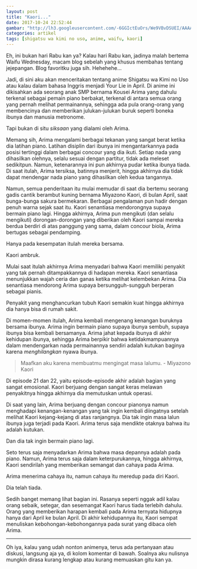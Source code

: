 ```yaml
---
layout: post
title: "Kaori..."
date: 2017-10-24 22:52:44
gambar: "http://lh3.googleusercontent.com/-6GGIctEuOrs/We9VBvDSUEI/AAAAAAAACjo/LdALbJSVfIUkt9XCyAKQpU5LXM3N_mvDQCLcBGAs/s900/tablet_Kaori-Miyazono-anime-girl-crying.jpg"
categories: artikel
tags: [shigatsu wa kimi no uso, anime, waifu, kaori]
---
```


Eh, ini bukan hari Rabu kan ya? Kalau hari Rabu kan, jadinya malah bertema Waifu Wednesday, macam blog sebelah yang khusus membahas tentang jejepangan. Blog favoritku juga sih. Hehehehe...

Jadi, di sini aku akan menceritakan tentang anime Shigatsu wa Kimi no Uso atau kalau dalam bahasa Inggris menjadi Your Lie in April. Di anime ini dikisahkan ada seorang anak SMP bernama Kousei Arima yang dahulu terkenal sebagai pemain piano berbakat, terkenal di antara semua orang yang pernah melihat permainannya, sehingga ada pula orang-orang yang membencinya dan memberikan julukan-julukan buruk seperti boneka ibunya dan manusia metronome.

Tapi bukan di situ _siksaan_ yang dialami oleh Arima.

Memang sih, Arima mengalami berbagai tekanan yang sangat berat ketika dia latihan piano. Latihan disiplin dari ibunya ini mengantarkannya pada posisi tertinggi dalam berbagai concour yang dia ikuti. Setiap nada yang dihasilkan olehnya, selalu sesuai dengan partitur, tidak ada meleset sedikitpun. Namun, ketenarannya ini pun akhirnya pudar ketika ibunya tiada. Di saat itulah, Arima tersiksa, batinnya menjerit, hingga akhirnya dia tidak dapat mendengar nada piano yang dihasilkan oleh kedua tangannya.

Namun, semua penderitaan itu mulai memudar di saat dia bertemu seorang gadis cantik berambut kuning bernama Miyazono Kaori, di bulan April, saat bunga-bunga sakura bermekaran. Berbagai pengalaman pun hadir dengan penuh warna sejak saat itu. Kaori senantiasa mendorongnya supaya bermain piano lagi. Hingga akhirnya, Arima pun mengikuti (dan selalu mengikuti) dorongan-dorongan yang diberikan oleh Kaori sampai mereka berdua berdiri di atas panggung yang sama, dalam concour biola, Arima bertugas sebagai pendamping.

Hanya pada kesempatan itulah mereka bersama.

Kaori ambruk.

Mulai saat itulah akhirnya Arima menyadari bahwa Kaori memiliki penyakit yang tak pernah ditampakkannya di hadapan mereka. Kaori senantiasa menunjukkan wajah ceria dan ganas ketika melihat kelembekan Arima. Dia senantiasa mendorong Arima supaya bersungguh-sungguh berperan sebagai pianis.

Penyakit yang menghancurkan tubuh Kaori semakin kuat hingga akhirnya dia hanya bisa di rumah sakit.

Di momen-momen itulah, Arima kembali mengenang kenangan buruknya bersama ibunya. Arima ingin bermain piano supaya ibunya sembuh, supaya ibunya bisa kembali bersamanya. Arima jahat kepada ibunya di akhir kehidupan ibunya, sehingga Arima berpikir bahwa ketidakmampuannya dalam mendengarkan nada permainannya sendiri adalah kutukan baginya karena _menghilangkan_ nyawa ibunya.

> Maafkan aku karena membuatmu mengingat masa lalumu. - Miyazono Kaori

Di episode 21 dan 22, yaitu episode-episode akhir adalah bagian yang sangat emosional. Kaori berjuang dengan sangat keras melawan penyakitnya hingga akhirnya dia memutuskan untuk operasi.

Di saat yang lain, Arima berjuang dengan concour pianonya namun menghadapi kenangan-kenangan yang tak ingin kembali diingatnya setelah melihat Kaori kejang-kejang di atas ranjangnya. Dia tak ingin masa lalun ibunya juga terjadi pada Kaori. Arima terus saja mendikte otaknya bahwa itu adalah kutukan.

Dan dia tak ingin bermain piano lagi.

Seto terus saja menyadarkan Arima bahwa masa depannya adalah pada piano. Namun, Arima terus saja dalam keterpurukannya, hingga akhirnya, Kaori sendirilah yang memberikan semangat dan cahaya pada Arima.

Arima menerima cahaya itu, namun cahaya itu meredup pada diri Kaori.

Dia telah tiada.

Sedih banget memang lihat bagian ini. Rasanya seperti nggak adil kalau orang sebaik, setegar, dan sesemangat Kaori harus tiada terlebih dahulu. Orang yang memberikan harapan kembali pada Arima ternyata hidupnya hanya dari April ke bulan April. Di akhir kehidupannya itu, Kaori sempat menuliskan kebohongan-kebohongannya pada surat yang dibaca oleh Arima.

---

Oh iya, kalau yang udah nonton animenya, terus ada pertanyaan atau diskusi, langsung aja ya, di kolom komentar di bawah. Soalnya aku nulisnya mungkin dirasa kurang lengkap atau kurang memuaskan gitu kan ya.